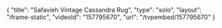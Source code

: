 {
    "title": "Safavieh Vintage Cassandra Rug",
    "type": "solo",
    "layout": "iframe-static",
    "videoId": "157795670",
    "url": "\/tvpembed\/157795670"
}